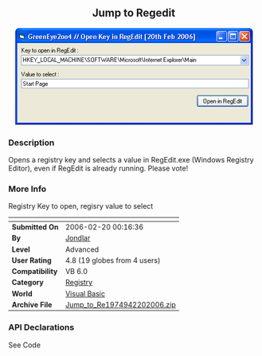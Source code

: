 ﻿<div align="center">

## Jump to Regedit

<img src="PIC200622095118440.jpg">
</div>

### Description

Opens a registry key and selects a value in RegEdit.exe (Windows Registry Editor), even if RegEdit is already running. Please vote!
 
### More Info
 
Registry Key to open, regisry value to select


<span>             |<span>
---                |---
**Submitted On**   |2006-02-20 00:16:36
**By**             |[Jondlar](https://github.com/Planet-Source-Code/PSCIndex/blob/master/ByAuthor/jondlar.md)
**Level**          |Advanced
**User Rating**    |4.8 (19 globes from 4 users)
**Compatibility**  |VB 6\.0
**Category**       |[Registry](https://github.com/Planet-Source-Code/PSCIndex/blob/master/ByCategory/registry__1-36.md)
**World**          |[Visual Basic](https://github.com/Planet-Source-Code/PSCIndex/blob/master/ByWorld/visual-basic.md)
**Archive File**   |[Jump\_to\_Re1974942202006\.zip](https://github.com/Planet-Source-Code/jondlar-jump-to-regedit__1-64392/archive/master.zip)

### API Declarations

See Code






